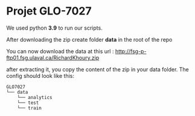 # Projet GLO-7027

We used python **3.9** to run our scripts.

After downloading the zip create folder **data** in the root of the repo


You can now download the data at this url : http://fsg-p-ftp01.fsg.ulaval.ca/RichardKhoury.zip


after extracting it, you copy the content of the zip in your data folder. The config should look like this:

```
GLO7027
└── data
    └── analytics
    └── test
    └── train
    
```
